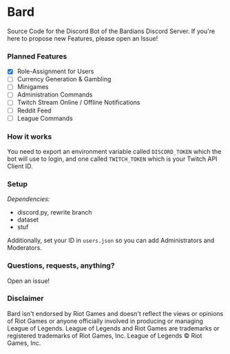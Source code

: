 # Bard
Source Code for the Discord Bot of the Bardians Discord Server. If you're here to propose new Features, please open an Issue!

### Planned Features
- [X] Role-Assignment for Users
- [ ] Currency Generation & Gambling 
- [ ] Minigames
- [ ] Administration Commands
- [ ] Twitch Stream Online / Offline Notifications
- [ ] Reddit Feed
- [ ] League Commands

### How it works
You need to export an environment variable called `DISCORD_TOKEN` which the bot will use to login, and one called `TWITCH_TOKEN` which is your Twitch API Client ID.

### Setup
*Dependencies:*
- discord.py, rewrite branch
- dataset
- stuf


Additionally, set your ID in `users.json` so you can add Administrators and Moderators.

### Questions, requests, anything?
Open an issue!


### Disclaimer
Bard isn't endorsed by Riot Games and doesn't reflect the views or opinions of Riot Games or anyone officially involved in producing or managing League of Legends. League of Legends and Riot Games are trademarks or registered trademarks of Riot Games, Inc. League of Legends © Riot Games, Inc.
